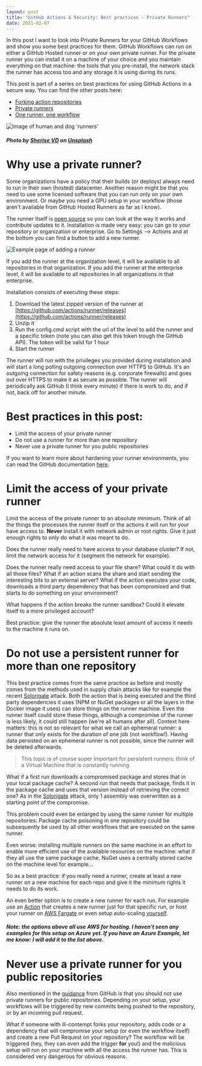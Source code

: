 ```yaml
---
layout: post
title: "GitHub Actions & Security: Best practices - Private Runners"
date: 2021-02-07
---
```


In this post I want to look into Private Runners for your GitHub Workflows and show you some best practices for them.
GitHub Workflows can run on either a GitHub Hosted runner or on your own private runner. For the private runner you can install it on a machine of your choice and you maintain everything on that machine: the tools that you pre-install, the network stack the runner has access too and any storage it is using during its runs. 

This post is part of a series on best practices for using GitHub Actions in a secure way. You can find the other posts here:
* [Forking action repositories](/blog/2021/02/06/GitHub-Actions-Forking-Repositories)
* [Private runners](/blog/2021/02/07/GitHub-Actions-Security-Private-Runners)
* [One runner, one workflow](/blog/2021/03/07/GitHub-Actions-one-workflow-per-runner)

![Image of human and dog 'runners'](/images/20210207/sherise-vd-nS3HSEBrcik-unsplash.jpg)
##### <span>Photo by <a href="https://unsplash.com/@iamsherise?utm_source=unsplash&amp;utm_medium=referral&amp;utm_content=creditCopyText">Sherise VD</a> on <a href="https://unsplash.com/s/photos/running-dogs?utm_source=unsplash&amp;utm_medium=referral&amp;utm_content=creditCopyText">Unsplash</a></span>

# Why use a private runner?
Some organizations have a policy that their builds (or deploys) always need to run in their own (hosted) datacenter. Another reason might be that you need to use some licensed software that you can run only on your own environment. Or maybe you need a GPU setup in your workflow (those aren't available from GitHub Hosted Runners as far as I know). 

The runner itself is [open source](https://github.com/actions/runner) so you can look at the way it works and contribute updates to it. Installation is made very easy: you can go to your repository or organization or enterprise. Go to Settings --> Actions and at the bottom you can find a button to add a new runner.

![Example page of adding a runner](/images/20210207/20210207_AddRunner.png)  

If you add the runner at the organization level, it will be available to all repositories in that organization. 
If you add the runner at the enterprise level, it will be available to all repositories in all organizations in that enterprise. 

Installation consists of executing these steps:
1. Download the latest zipped version of the runner at [https://github.com/actions/runner/releases](https://github.com/actions/runner/releases)
1. Unzip it
1. Run the config.cmd script with the url of the level to add the runner and a specific token (note you can also get this token trough the GitHub API). The token will be valid for 1 hour
1. Start the runner

The runner will run with the privileges you provided during installation and will start a long polling outgoing connection over HTTPS to GitHub. It's an outgoing connection for safety reasons (e.g. corporate firewalls) and goes out over HTTPS to make it as secure as possible. The runner will periodically ask GitHub (I think every minute) if there is work to do, and if not, back off for another minute.

# Best practices in this post:
* Limit the access of your private runner
* Do not use a runner for more than one repository
* Never use a private runner for you public repositories

If you want to learn more about hardening your runner environments, you can read the GitHub documentation [here](https://docs.github.com/en/actions/learn-github-actions/security-hardening-for-github-actions). 
# Limit the access of your private runner
Limit the access of the private runner to an absolute minimum. Think of all the things the processes the runner itself or the actions it will run for your have access to. **Never** install it with network admin or root rights. Give it just enough rights to only do what it was meant to do.

Does the runner really need to have access to your database cluster? If not, limit the network access for it (segment the network for example). 

Does the runner really need access to your file share? What could it do with all those files? What if an action scans the share and start sending the interesting bits to an external server? What if the action executes your code, downloads a third party dependency that has been compromised and that starts to do something on your environment?

What happens if the action breaks the runner sandbox? Could it elevate itself to a more privileged account?

Best practice: give the runner the absolute least amount of access it needs to the machine it runs on.

# Do not use a persistent runner for more than one repository
This best practice comes from the same practice as before and mostly comes from the methods used in supply chain attacks like for example the recent [Solorigate](https://xpir.it/Solorigate) attack. Both the action that is being executed and the third party dependencies it uses (NPM or NuGet packages or all the layers in the Docker image it uses) can store things on the runner machine. Even the runner itself could store these things, although a compromise of the runner is less likely, it could still happen (we're all humans after all). Context here matters: this is not so relevant for what we call an ephemeral runner: a runner that only exists for the duration of one job (not workflow!). Having data persisted on an ephemeral runner is not possible, since the runner will be deleted afterwards.

> This topic is of course super important for persistent runners: think of a Virtual Machine that is constantly running. 

What if a first run downloads a compromised package and stores that in your local package cache? A second run that needs that package, finds it in the package cache and uses that version instead of retrieving the correct one? As in the [Solorigate](https://xpir.it/Solorigate) attack, only 1 assembly was overwritten as a starting point of the compromise.

This problem could even be enlarged by using the same runner for multiple repositories: Package cache poisoning in one repository could be subsequently be used by all other workflows that are executed on the same runner.

Even worse: installing multiple runners on the same machine in an effort to enable more efficient use of the available resources on the machine: what if they all use the same package cache. NuGet uses a centrally stored cache on the machine level for example...

So as a best practice: if you really need a runner, create at least a new runner on a new machine for each repo and give it the minimum rights it needs to do its work.

An even better option is to create a new runner for each run. For example use an [Action](https://github.com/machulav/ec2-github-runner) that creates a new runner just for that specific run, or host your runner on [AWS Fargate](https://dev.to/jimmydqv/github-self-hosted-runners-in-aws-part-1-fargate-39hi) or even setup auto-scaling [yourself](https://040code.github.io/2020/05/25/scaling-selfhosted-action-runners).
##### Note: the options above all use AWS for hosting. I haven't seen any examples for this setup on Azure yet. If you have an Azure Example, let me know: I will add it to the list above. 

# Never use a private runner for you public repositories
Also mentioned in the [guidance](https://docs.github.com/en/actions/learn-github-actions/security-hardening-for-github-actions) from GitHub is that you should not use private runners for public repositories. Depending on your setup, your workflows will be triggered by new commits being pushed to the repository, or by an incoming pull request. 

What if someone with ill-contempt forks your repository, adds code or a dependency that will compromise your setup (or even the workflow itself) and create a new Pull Request on your repository? The workflow will be triggered (hey, they can even add the trigger **for** you!) and the malicious setup will run on your machine with all the access the runner has. This is considered very dangerous for obvious reasons.